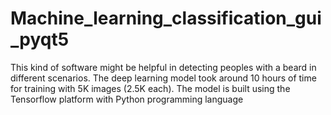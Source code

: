 # Machine_learning_classification_gui_pyqt5
This kind of software might be helpful in detecting peoples with a beard in different scenarios. The deep learning model took around 10 hours of time for training with 5K images (2.5K each). The model is built using the Tensorflow platform with Python programming language
